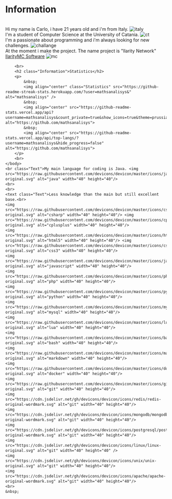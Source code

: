 <head>
        <title>MathAnalisys</title>
        <link rel="preconnect" href="https://fonts.googleapis.com">
        <link rel="preconnect" href="https://fonts.gstatic.com" crossorigin>
        <link href="https://fonts.googleapis.com/css2?family=Roboto+Flex:wght@500&display=swap" rel="stylesheet">    
    </head>
    <body>
        <link rel="stylesheet" href="style.css">
        <h1 class="Information">Information</h1>
        <p>
           <br class="Text">Hi my name is Carlo, i have 21 years old and i'm from Italy. <img src="https://cdn-icons-png.flaticon.com/512/5582/5582641.png" alt="italy" width="40" height="40">
           <br class="Text">I'm a student of Computer Science at the University of Catania. <img src="https://upload.wikimedia.org/wikipedia/commons/thumb/a/aa/Catania-Stemma.svg/1200px-Catania-Stemma.svg.png" alt="ct" width="40" height="40">
           <br class="Text">I'm a passionate about programming and i'm always looking for new challenges. <img src="https://cdn-icons-png.flaticon.com/512/4838/4838645.png" alt="challange" width="40" height="40">
           <br class="Text">At the moment i make the project. The name project is "Ilarity Network" <a href=https://github.com/IlarityMC>IlarityMC Software<a/> <img src="https://media.discordapp.net/attachments/990325355485229107/1090036318647631992/image.png" alt="mc" width="40" height="40">
        </p>

        <br>
        <h2 class="Information">Statistics</h2>
        <p>
            &nbsp;
            <img align="center" class="Statistics" src="https://github-readme-streak-stats.herokuapp.com/?user=mathsanalisys&" alt="mathsanalisys" />
            &nbsp; 
            <img align="center" src="https://github-readme-stats.vercel.app/api?username=mathsanalisys&count_private=true&show_icons=true&theme=prussian" alt="https://github.com/mathsanalisys">
            &nbsp;
            <img align="center" src="https://github-readme-stats.vercel.app/api/top-langs/?username=mathsanalisys&hide_progress=false" alt="https://github.com/mathsanalisys">
        </p>
        <br>
    </body>
    <br class="Text">My main language for coding is Java. <img src="https://raw.githubusercontent.com/devicons/devicon/master/icons/java/java-original.svg" alt="java" width="40" height="40"/>
    <br>
    <br>
    <text class="Text">Less knowledge than the main but still excellent base.<br>
    <img src="https://raw.githubusercontent.com/devicons/devicon/master/icons/csharp/csharp-original.svg" alt="csharp" width="40" height="40"/> <img src="https://raw.githubusercontent.com/devicons/devicon/master/icons/cplusplus/cplusplus-original.svg" alt="cplusplus" width="40" height="40"/>
    <img src="https://raw.githubusercontent.com/devicons/devicon/master/icons/html5/html5-original.svg" alt="html5" width="40" height="40"/> <img src="https://raw.githubusercontent.com/devicons/devicon/master/icons/css3/css3-original.svg" alt="css3" width="40" height="40"/>
    <img src="https://raw.githubusercontent.com/devicons/devicon/master/icons/javascript/javascript-original.svg" alt="javascript" width="40" height="40"/>
    <img src="https://raw.githubusercontent.com/devicons/devicon/master/icons/php/php-original.svg" alt="php" width="40" height="40"/>
    <img src="https://raw.githubusercontent.com/devicons/devicon/master/icons/python/python-original.svg" alt="python" width="40" height="40"/>
    <img src="https://raw.githubusercontent.com/devicons/devicon/master/icons/mysql/mysql-original.svg" alt="mysql" width="40" height="40"/>
    <img src="https://raw.githubusercontent.com/devicons/devicon/master/icons/lua/lua-original.svg" alt="lua" width="40" height="40"/>
    <img src="https://raw.githubusercontent.com/devicons/devicon/master/icons/bash/bash-original.svg" alt="bash" width="40" height="40"/>
    <img src="https://raw.githubusercontent.com/devicons/devicon/master/icons/markdown/markdown-original.svg" alt="markdown" width="40" height="40"/>
    <img src="https://raw.githubusercontent.com/devicons/devicon/master/icons/docker/docker-original.svg" alt="docker" width="40" height="40"/>
    <img src="https://raw.githubusercontent.com/devicons/devicon/master/icons/git/git-original.svg" alt="git" width="40" height="40"/>
    <img src="https://cdn.jsdelivr.net/gh/devicons/devicon/icons/redis/redis-original-wordmark.svg" alt="git" width="40" height="40"/>
    <img src="https://cdn.jsdelivr.net/gh/devicons/devicon/icons/mongodb/mongodb-original-wordmark.svg" alt="git" width="40" height="40"/>
    <img src="https://cdn.jsdelivr.net/gh/devicons/devicon/icons/postgresql/postgresql-original-wordmark.svg" alt="git" width="40" height="40"/>
    <img src="https://cdn.jsdelivr.net/gh/devicons/devicon/icons/linux/linux-original.svg" alt="git" width="40" height="40" />
    <img src="https://cdn.jsdelivr.net/gh/devicons/devicon/icons/unix/unix-original.svg" alt="git" width="40" height="40"/>
    <img src="https://cdn.jsdelivr.net/gh/devicons/devicon/icons/apache/apache-original-wordmark.svg" alt="git" width="40" height="40"/>
    <br>
    &nbsp; 
